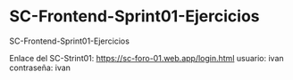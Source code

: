 # SC-Frontend-Sprint01-Ejercicios
SC-Frontend-Sprint01-Ejercicios

Enlace del SC-Strint01:
https://sc-foro-01.web.app/login.html
usuario: ivan
contraseña: ivan
